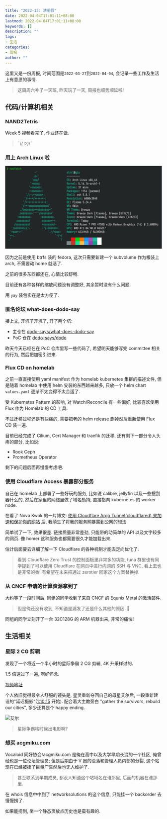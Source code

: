 ```yaml
---
title: "2022-13: 清明假"
date: 2022-04-04T17:01:11+08:00
lastmod: 2022-04-04T17:01:11+08:00
keywords: []
description: ""
tags:
- 生活
categories:
- 周报
author: ""
---
```


这里又是一份周报, 时间范围是`2022-03-27`到`2022-04-04`, 会记录一些工作及生活上有意思的事情.

> 这周周六补了一天班, 昨天玩了一天, 周报也顺势顺延啦!

## 代码/计算机相关

### NAND2Tetris

Week 5 视频看完了, 作业还在做.

> ¯\\_(ツ)_/¯

### 用上 Arch Linux 啦

![Arch Linux](./assets/arch.jpeg)

因为之前是使用 btrfs 装的 fedora, 这次只需要新建一个 subvolume 作为根装上 arch, 不需要动 home 就活了.

之前的很多东西都还在, 心情比较舒畅.

目前还有各种各样的缩放问题没有调整好, 其余暂时没有什么问题.

用 `yay` 装包实在是太方便了.

### 匿名论坛 what-does-dodo-say

接[上文](https://strrl.dev/post/weekly-report/2022/12-%E8%B4%A2%E5%B9%B4%E6%9C%AB/#%E5%8C%BF%E5%90%8D%E8%AE%BA%E5%9D%9B%E5%BC%80%E5%B7%A5%E4%BA%86), 开坑了开坑了, 开了两个坑:

- 主仓在 [dodo-says/what-does-dodo-say](https://github.com/dodo-says/what-does-dodo-say)
- PoC 仓在 [dodo-says/dodo](https://github.com/dodo-says/dodo)

昨天今天已经在在 PoC 仓库里写一些代码了, 希望明天能够写完 committee 相关的行为, 然后把加密引进来.

### Flux CD on homelab

之前一直直接使用 yaml manifest 作为 homelab kubernetes 集群的描述文件, 但是随着 homelab 中使用 helm 安装的东西越来越多, 只放一个 helm chart `values.yaml` 逐渐不太变得不太合适了.

受 Kubernetes Pattern 的影响, 对 Watch/Reconcile 有一些偏好, 比较喜欢使用 Flux 作为 Homelab 的 CD 工具.

不过迁移过程还是有些痛的, 需要把老的 helm release 删掉然后重新使用 Flux CD 装一遍.

目前已经完成了 Cilium, Cert Manager 和 traefik 的迁移, 还有剩下一部分令人头疼的部分, 比如说:

- Rook Ceph
- Prometheus Operator

剩下的问题后面再慢慢考虑吧.

### 使用 Cloudflare Access 暴露部分服务

自己在 homelab 上部署了一些好玩的服务, 比如说 calibre, jellyfin 以及一些搜刮器什么的, 然后在家里的网络里做了域名劫持, 直接指向 kubernetes 的 worker node.

在看了 Nova Kwok 的一片博文: [使用 Cloudflare Argo Tunnel(cloudflared) 来加速和保护你的网站](https://nova.moe/accelerate-and-secure-with-cloudflared/) 后, 我萌生了将我的服务网暴露到公网的想法.

简单试了一下, 效果很差. 链接质量非常差劲, 只能带的动简单的 API 以及文字较多的网页. 像 homer 这种服务也都需要很久才能加载出来.

估计后面要去详细了解一下 Cloudflare 的各种机制才能去定向优化了.

> 看到 Cloudflare Zero Trust 的控制面板里非常多的功能, tuna 群里也有同学提到了可以使用 Cloudflare 在网页中进行内网的 SSH 与 VNC, 看上去也是非常的香! 有希望在未来把通过 zerotier 回家这个方案替换掉.

### 从 CNCF 申请的计算资源拿到了

大约等了一段时间后, 同组的同学收到了来自 CNCF 的 Equnix Metal 的激活邮件.

> 但是俺还没有收到, 不知道是漏发了还是什么其他的原因. 🥲

同组的同学立刻开了一台 32C128G 的 ARM 机器出来, 非常的痛快!

## 生活相关

### 星际 2 CG 剪辑

发现了一个将近一个半小时的星际争霸 2 CG 剪辑, 4K 升采样过的.

1.5 倍速过了一遍, 啊好怀念.

[视频地址](https://www.youtube.com/watch?v=Bu0B4busV5c)

个人依旧觉得最令人舒服的镜头是, 星灵重新夺回自己的母星艾尔后, 一段重新建设的"延迟摄影"([1:10:15](https://youtu.be/Bu0B4busV5c?t=4215) 开始). 配合着大主教旁白 "gather the survivors, rebuild our cities", 多少还算是个 happy ending.

![艾尔](./assets/aiur.png)

> 星际争霸啥时候出电影啊?

### 想买 acgmiku.com

Vocaloid 同好协会/acgmiku.com 是俺在高中以及大学早期长混的一个社区, 俺曾经也是一位论坛管理员; 但是后期由于 V 圈的没落和管理人员内部的分裂, 这个站现在已经被挂了巨量广告然后也无人维护了.

> 甚至联系到早期成员, 都没人知道这个站域名在谁那里, 后面的机器在谁那里.

在 whois 信息中中到了 networksolutions 的这个信息, 只能挂一个 backorder 去慢慢捞了.

如果能捞到, 坐一个静态页放点历史也是蛮有趣的.
